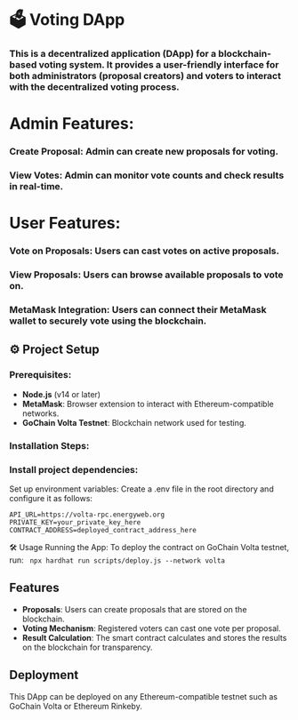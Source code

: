 # 🗳️ Voting DApp

### This is a decentralized application (DApp) for a blockchain-based voting system. It provides a user-friendly interface for both administrators (proposal creators) and voters to interact with the decentralized voting process.

# Admin Features:
### Create Proposal: Admin can create new proposals for voting.
### View Votes: Admin can monitor vote counts and check results in real-time.

# User Features:
### Vote on Proposals: Users can cast votes on active proposals.
### View Proposals: Users can browse available proposals to vote on.
### MetaMask Integration: Users can connect their MetaMask wallet to securely vote using the blockchain.

## ⚙️ Project Setup

### Prerequisites:
- **Node.js** (v14 or later)
- **MetaMask**: Browser extension to interact with Ethereum-compatible networks.
- **GoChain Volta Testnet**: Blockchain network used for testing.

### Installation Steps:

### Install project dependencies:
Set up environment variables:
Create a .env file in the root directory and configure it as follows:
```
API_URL=https://volta-rpc.energyweb.org
PRIVATE_KEY=your_private_key_here
CONTRACT_ADDRESS=deployed_contract_address_here
```
🛠️ Usage
Running the App:
To deploy the contract on GoChain Volta testnet, run:
``` npx hardhat run scripts/deploy.js --network volta```


## Features

- **Proposals**: Users can create proposals that are stored on the blockchain.
- **Voting Mechanism**: Registered voters can cast one vote per proposal.
- **Result Calculation**: The smart contract calculates and stores the results on the blockchain for transparency.



## Deployment

This DApp can be deployed on any Ethereum-compatible testnet such as GoChain Volta or Ethereum Rinkeby.


  


  
